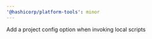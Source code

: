 ```yaml
---
'@hashicorp/platform-tools': minor
---
```


Add a project config option when invoking local scripts
